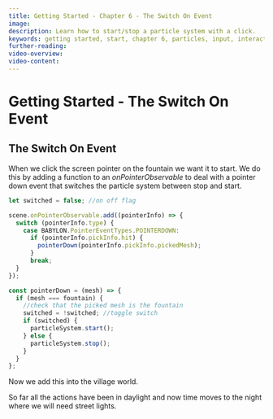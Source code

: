 ```yaml
---
title: Getting Started - Chapter 6 - The Switch On Event
image:
description: Learn how to start/stop a particle system with a click.
keywords: getting started, start, chapter 6, particles, input, interaction
further-reading:
video-overview:
video-content:
---
```


# Getting Started - The Switch On Event

## The Switch On Event

When we click the screen pointer on the fountain we want it to start. We do this by adding a function to an _onPointerObservable_ to deal with a pointer down event that switches the particle system between stop and start.

```javascript
let switched = false; //on off flag

scene.onPointerObservable.add((pointerInfo) => {
  switch (pointerInfo.type) {
    case BABYLON.PointerEventTypes.POINTERDOWN:
      if (pointerInfo.pickInfo.hit) {
        pointerDown(pointerInfo.pickInfo.pickedMesh);
      }
      break;
  }
});
```

```javascript
const pointerDown = (mesh) => {
  if (mesh === fountain) {
    //check that the picked mesh is the fountain
    switched = !switched; //toggle switch
    if (switched) {
      particleSystem.start();
    } else {
      particleSystem.stop();
    }
  }
};
```

<Playground id="#TC31NV#5" title="Start/Stop Particles on Click" description="Start and stop a particle system on click." image="/img/playgroundsAndNMEs/gettingStartedParticleSpray1.jpg"/>

Now we add this into the village world.

<Playground id="#KBS9I5#93" title="Add The Fountain To The Village" description="Add the fountain to the village." image="/img/playgroundsAndNMEs/gettingStartedParticleSpray2.jpg"/>

So far all the actions have been in daylight and now time moves to the night where we will need street lights.
